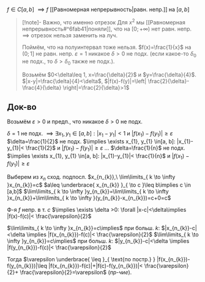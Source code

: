 $f \in C[a, b]$ $\implies f$ [[Равномерная непрерывность|равн. непр.]] на $[a, b]$

>[!note]- Важно, что именно отрезок
>Для $x^{2}$ мы [[Равномерная непрерывность#^6fab41|поняли]], что на $[0;+\infty)$ нет равн. непр. $\implies$ отрезок нельзя заменить на луч.
>
>Поймём, что на полуинтервал тоже нельзя.
>$f(x)=\frac{1}{x}$ на $(0;1]$  не равн. непр.
>$\varepsilon =1$ никакое $\delta>0$ не подх. (если какое-то $\delta_{0}$ не подх., то $\delta>\delta_{0}$ также не подх.).
>
>Возьмём $0<\delta\leq 1, x=\frac{\delta}{2}$ и $y=\frac{\delta}{4}$. $|x-y|=\frac{\delta}{4}<\delta$, $|f(x)-f(y)|=\left| \frac{2}{\delta}-\frac{4}{\delta} \right|=\frac{2}{\delta}>1$
## Док-во

Возьмём $\varepsilon >0$ и предп., что никакое $\delta>0$ не подх.

$\delta=1$ не подх. $\implies \exists x_{1}, y_{1} \in[a, b]: |x_{1}-y_{1}|<1$ и $|f(x_{1})-f(y_{1})|\geq \varepsilon$
$\delta=\frac{1}{2}$ не подх. $\implies \exists x_{1}, y_{1} \in[a, b]: |x_{1}-y_{1}|< \frac{1}{2}$ и $|f(x_{1})-f(y_{1})|\geq \varepsilon$
$\dots$
$\delta=\frac{1}{n}$ не подх. $\implies \exists x_{1}, y_{1} \in[a, b]: |x_{1}-y_{1}|< \frac{1}{n}$ и $|f(x_{1})-f(y_{1})|\geq \varepsilon$

Выберем из $x_{n}$ сход. подпосл. $x_{n_{k}},\ \lim\limits_{ k \to \infty }x_{n_{k}}=c$
$a\leq \underbrace{ x_{n_{k}} }_{ \to c }\leq b\implies c \in [a,b]$
$\lim\limits_{ k \to \infty }y_{n_{k}}=\lim\limits_{ k \to \infty }x_{n_{k}}+\lim\limits_{ k \to \infty }(y_{n_{k}}-x_{n_{k}})=c+0=c$

Ф-я $f$ непр. в т. $c$ $\implies \exists \delta >0: \forall |x-c|<\delta\implies |f(x)-f(c)|< \frac{\varepsilon}{2}$

$\lim\limits_{ k \to \infty }x_{n_{k}}=c\implies$ при больш. $k$: $|x_{n_{k}}-c|<\delta \implies |f(x_{n_{k}})-f(c)|< \frac{\varepsilon}{2}$
$\lim\limits_{ k \to \infty }y_{n_{k}}=c\implies$ при больш. $k$: $|y_{n_{k}}-c|<\delta \implies |f(y_{n_{k}})-f(c)|< \frac{\varepsilon}{2}$

Тогда $\varepsilon \underbrace{ \leq }_{ \text{по постр.} } |f(x_{n_{k}})-f(y_{n_{k}})|\leq |f(x_{n_{k}})-f(c)|+|f(c)-f(y_{n_{k}})|< \frac{\varepsilon}{2}+ \frac{\varepsilon}{2}=\varepsilon$ (*пр-чие*).